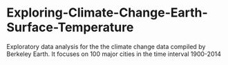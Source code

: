 # Exploring-Climate-Change-Earth-Surface-Temperature

Exploratory data analysis for the the climate change data compiled by Berkeley Earth. It focuses on 100 major cities in the time interval 1900-2014
